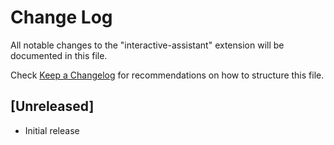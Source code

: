 # Change Log

All notable changes to the "interactive-assistant" extension will be documented in this file.

Check [Keep a Changelog](http://keepachangelog.com/) for recommendations on how to structure this file.

## [Unreleased]

- Initial release
